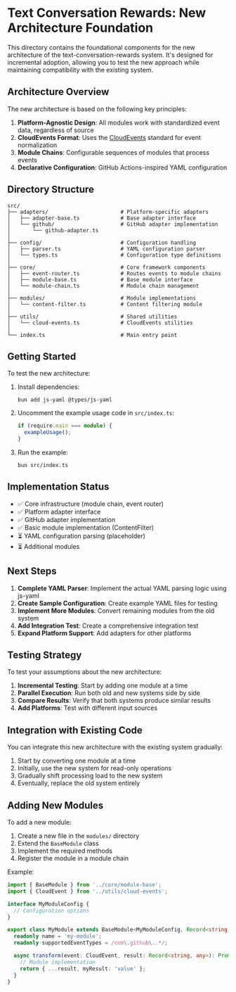 # Text Conversation Rewards: New Architecture Foundation

This directory contains the foundational components for the new architecture of the text-conversation-rewards system. It's designed for incremental adoption, allowing you to test the new approach while maintaining compatibility with the existing system.

## Architecture Overview

The new architecture is based on the following key principles:

1. **Platform-Agnostic Design**: All modules work with standardized event data, regardless of source
2. **CloudEvents Format**: Uses the [CloudEvents](https://cloudevents.io/) standard for event normalization
3. **Module Chains**: Configurable sequences of modules that process events
4. **Declarative Configuration**: GitHub Actions-inspired YAML configuration

## Directory Structure

```
src/
├── adapters/                       # Platform-specific adapters
│   ├── adapter-base.ts             # Base adapter interface
│   └── github/                     # GitHub adapter implementation
│       └── github-adapter.ts
│
├── config/                         # Configuration handling
│   ├── parser.ts                   # YAML configuration parser
│   └── types.ts                    # Configuration type definitions
│
├── core/                           # Core framework components
│   ├── event-router.ts             # Routes events to module chains
│   ├── module-base.ts              # Base module interface
│   └── module-chain.ts             # Module chain management
│
├── modules/                        # Module implementations
│   └── content-filter.ts           # Content filtering module
│
├── utils/                          # Shared utilities
│   └── cloud-events.ts             # CloudEvents utilities
│
└── index.ts                        # Main entry point
```

## Getting Started

To test the new architecture:

1. Install dependencies:
   ```
   bun add js-yaml @types/js-yaml
   ```

2. Uncomment the example usage code in `src/index.ts`:
   ```typescript
   if (require.main === module) {
     exampleUsage();
   }
   ```

3. Run the example:
   ```
   bun src/index.ts
   ```

## Implementation Status

- ✅ Core infrastructure (module chain, event router)
- ✅ Platform adapter interface
- ✅ GitHub adapter implementation
- ✅ Basic module implementation (ContentFilter)
- ⏳ YAML configuration parsing (placeholder)
- ⏳ Additional modules

## Next Steps

1. **Complete YAML Parser**: Implement the actual YAML parsing logic using js-yaml
2. **Create Sample Configuration**: Create example YAML files for testing
3. **Implement More Modules**: Convert remaining modules from the old system
4. **Add Integration Test**: Create a comprehensive integration test
5. **Expand Platform Support**: Add adapters for other platforms

## Testing Strategy

To test your assumptions about the new architecture:

1. **Incremental Testing**: Start by adding one module at a time
2. **Parallel Execution**: Run both old and new systems side by side
3. **Compare Results**: Verify that both systems produce similar results
4. **Add Platforms**: Test with different input sources

## Integration with Existing Code

You can integrate this new architecture with the existing system gradually:

1. Start by converting one module at a time
2. Initially, use the new system for read-only operations
3. Gradually shift processing load to the new system
4. Eventually, replace the old system entirely

## Adding New Modules

To add a new module:

1. Create a new file in the `modules/` directory
2. Extend the `BaseModule` class
3. Implement the required methods
4. Register the module in a module chain

Example:

```typescript
import { BaseModule } from '../core/module-base';
import { CloudEvent } from '../utils/cloud-events';

interface MyModuleConfig {
  // Configuration options
}

export class MyModule extends BaseModule<MyModuleConfig, Record<string, any>> {
  readonly name = 'my-module';
  readonly supportedEventTypes = /com\.github\..*/;

  async transform(event: CloudEvent, result: Record<string, any>): Promise<Record<string, any>> {
    // Module implementation
    return { ...result, myResult: 'value' };
  }
}
